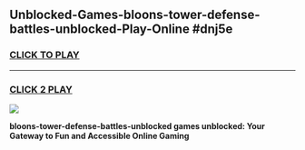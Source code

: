 
## Unblocked-Games-bloons-tower-defense-battles-unblocked-Play-Online #dnj5e
<h3>
<a href="https://news.freeplayer.one?title=bloons-tower-defense-battles-unblocked&ref=3">CLICK TO PLAY</a></h3>
<hr>

<h3>
<a href="https://news.freeplayer.one?title=bloons-tower-defense-battles-unblocked&ref=3">CLICK 2 PLAY</a>
  
</h3>

<a href="https://news.freeplayer.one?title=bloons-tower-defense-battles-unblocked&ref=3"><img src="https://clearcache.store/games.png"></a>


**bloons-tower-defense-battles-unblocked games unblocked: Your Gateway to Fun and Accessible Online Gaming**
